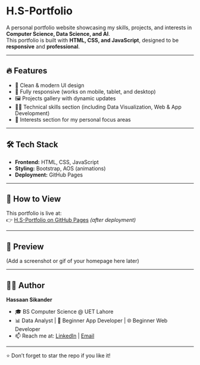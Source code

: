# H.S-Portfolio

A personal portfolio website showcasing my skills, projects, and interests in **Computer Science, Data Science, and AI**.  
This portfolio is built with **HTML, CSS, and JavaScript**, designed to be **responsive** and **professional**.

---

## 🔥 Features
- 🎨 Clean & modern UI design  
- 📱 Fully responsive (works on mobile, tablet, and desktop)  
- 🖼️ Projects gallery with dynamic updates  
- 🧑‍💻 Technical skills section (including Data Visualization, Web & App Development)  
- 🎯 Interests section for my personal focus areas  

---

## 🛠️ Tech Stack
- **Frontend:** HTML, CSS, JavaScript  
- **Styling:** Bootstrap, AOS (animations)  
- **Deployment:** GitHub Pages  

---

## 🚀 How to View
This portfolio is live at:  
👉 [H.S-Portfolio on GitHub Pages](https://hassaan404-programmer.github.io/H.S-Portfolio/) *(after deployment)*  

---

## 📸 Preview
(Add a screenshot or gif of your homepage here later)  

---

## 👨‍💻 Author
**Hassaan Sikander**  
- 🎓 BS Computer Science @ UET Lahore  
- 📊 Data Analyst | 📱 Beginner App Developer | 🌐 Beginner Web Developer  
- 📫 Reach me at: [LinkedIn](https://www.linkedin.com) | [Email](mailto:your-email@example.com)  

---
⭐ Don’t forget to star the repo if you like it!
